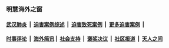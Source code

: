 
### 明慧海外之窗

####  [武汉肺炎](indexes/365.md?t=12312200) &nbsp;|&nbsp;  [迫害案例综述](indexes/328.md?t=12312200) &nbsp;|&nbsp; [迫害致死案例](indexes/277.md?t=12312200)  &nbsp;|&nbsp; [更多迫害案例](indexes/81.md?t=12312200)  &nbsp;|&nbsp; 
####  [时事评论](indexes/251.md?t=12312200) &nbsp;|&nbsp; [海外简讯](indexes/245.md?t=12312200)&nbsp;|&nbsp;  [社会支持](indexes/140.md?t=12312200) &nbsp;|&nbsp; [褒奖决议](indexes/282.md?t=12312200) &nbsp;|&nbsp; [社区报道](indexes/91.md?t=12312200)  &nbsp;|&nbsp; [天人之间](indexes/78.md?t=12312200) 

